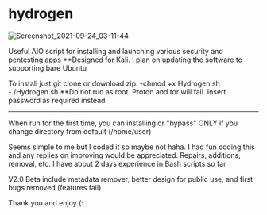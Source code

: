 # hydrogen

![Screenshot_2021-09-24_03-11-44](https://user-images.githubusercontent.com/91309101/134635659-530796fb-335c-4640-be82-a4bcbf7d8e3a.png)


Useful AIO script for installing and launching various security and pentesting apps
**Designed for Kali. I plan on updating the software to supporting bare Ubuntu

To install just git clone or download zip. 
-chmod +x Hydrogen.sh
-./Hydrogen.sh
**Do not run as root. Proton and tor will fail. Insert password as required instead
_________________

When run for the first time, you can installing or "bypass" ONLY if you change directory from default (/home/user)

Seems simple to me but I coded it so maybe not haha. I had fun coding this and any replies on improving would be appreciated. Repairs, additions, removal, etc.
I have about 2 days experience in Bash scripts so far

V2.0 Beta include metadata remover, better design for public use, and first bugs removed (features fail)

Thank you and enjoy (:
